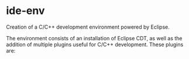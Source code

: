 # ide-env

Creation of a C/C++ development environment powered by Eclipse.

The environment consists of an installation of Eclipse CDT, as well as the
addition of multiple plugins useful for C/C++ development. These plugins are:

